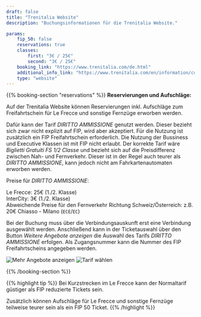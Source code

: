```yaml
---
draft: false
title: "Trenitalia Website"
description: "Buchungsinformationen für die Trenitalia Website."

params:
    fip_50: false
    reservations: true
    classes:
        first: "3€ / 25€"
        second: "3€ / 25€"
    booking_link: "https://www.trenitalia.com/de.html"
    additional_info_link: "https://www.trenitalia.com/en/information/customer-service-offices.html"
    type: "website"
---
```


{{% booking-section "reservations" %}}
**Reservierungen und Aufschläge:**

Auf der Trenitalia Website können Reservierungen inkl. Aufschläge zum Freifahrtschein für Le Frecce und sonstige Fernzüge erworben werden.

Dafür kann der Tarif _DIRITTO AMMISSIONE_ genutzt werden. Dieser bezieht sich zwar nicht explizit auf FIP, wird aber akzeptiert. Für die Nutzung ist zusätzlich ein FIP Freifahrtschein erforderlich. Die Nutzung der Bussiness und Executive Klassen ist mit FIP nicht erlaubt. Der korrekte Tarif wäre _Biglietti Gratuiti FS 1/2 Classe_ und bezieht sich auf die Preisdifferenz zwischen Nah- und Fernverkehr. Dieser ist in der Regel auch teurer als _DIRITTO AMMISSIONE_, kann jedoch nicht am Fahrkartenautomaten erworben werden.

Preise für _DIRITTO AMMISSIONE_:

Le Frecce: 25€ (1./2. Klasse) \
InterCity: 3€ (1./2. Klasse) \
Abweichende Preise für den Fernverkehr Richtung Schweiz/Österreich: z.B. 20€ Chiasso - Milano (`ECE`/`EC`)

Bei der Buchung muss über die Verbindungsauskunft erst eine Verbindung ausgewählt werden. Anschließend kann in der Ticketauswahl über den Button _Weitere Angebote anzeigen_ die Auswahl des Tarifs _DIRITTO AMMISSIONE_ erfolgen. Als Zugangsnummer kann die Nummer des FIP Freifahrtscheins angegeben werden.

![Mehr Angebote anzeigen](reservation_1.webp)
![Tarif wählen](reservation_2.webp)

{{% /booking-section %}}

{{% highlight tip %}}
Bei Kurzstrecken im Le Frecce kann der Normaltarif güstiger als FIP reduzierte Tickets sein.

Zusätzlich können Aufschläge für Le Frecce und sonstige Fernzüge teilweise teurer sein als ein FIP 50 Ticket.
{{% /highlight %}}
